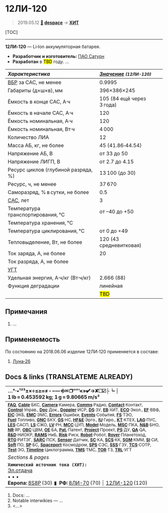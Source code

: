 # 12ЛИ-120
> 2019.05.12 **[🚀](../index/index.md) [despace](index.md)** → **[ХИТ](eb.md)**

[TOC]

---

**12ЛИ‑120** — Li‑Ion аккумуляторная батарея.
   - **Разработчик и изготовитель:** [ПАО Сатурн](пао_сатурн.md)
   - **Разработан** в <mark>TBD</mark> году. …

<small>

|*Характеристика*|*[Значение](si.md) <small>(12ЛИ-120)</small>*|
|:--|:--|
|[ВБР](rams.md) за САС, не менее   |0.9995  |
|Габариты (д×ш×в), мм   |396×386×245  |
|Ёмкость в конце САС, А·ч   |105 (84 ещё через 3 года)  |
|Ёмкость в начале САС, А·ч   |120  |
|Ёмкость номинальная, А·ч   |120  |
|Ёмкость номинальная, Вт·ч   |4 000  |
|Количество ЛИА  |12  |
|Масса АБ, кг, не более   |45 (41.86‑44.54)  |
|Напряжение АБ, В   |от 33 до 50  |
|Напряжение ЛИГП, В   |от 2.7 до 4.15  |
|Ресурс циклов (глубиной разряда, %)   |13 100 (до 30)  |
|Ресурс, ч, не менее   |37 670  |
|Саморазряд, % в сутки, не более   |0.5  |
|[САС](lifetime.md), лет   |3  |
|Температура транспортирования, ℃   |от –40 до +50  |
|Температура хранения, ℃   |  |
|Температура циклирования, ℃   |от 0 до +49  |
|Тепловыделение, Вт, не более   |120 (43 средневитковая)  |
|Ток заряда, А, не более   |20  |
|Ток разряда, А, не более   |  |
|[УГТ](trl.md)   |  |
|Удельная энергия, А·ч/кг (Вт·ч/кг)   |2.666 (88)  |
|Функция деградации   |линейная  |
||  <mark>TBD</mark>  |

</small>



<p style="page-break-after:always"> </p>

## Примечания
   1. …



## Применяемость
По состоянию на 2018.06.06 изделие 12ЛИ‑120 применяется в составе:

   1. [Луна‑26](луна_26.md)



<p style="page-break-after:always"> </p>

## Docs & links (TRANSLATEME ALREADY)
|…°·•¹²³±×÷≤≥≈≠ ‑ −— ⎆✉ ❐“”’«»✔→✘☐☑├┕┆ 1 lb = 0.453592 kg; 1 g = 9.80665 m/s²|
|:--|
|<small>**[FAQ](faq.md)**, **[Cable](cable.md)**·БКС, **[Camera](camera.md)**·Камера, **[Comms](comms.md)**·Радио, **[Contact](contact.md)**·Контакт, **[Control](control.md)**·Управ., **[Doc](doc.md)**·Док., **[Doppler](doppler.md)**·ИСР, **[DS](ds.md)**·ЗУ, **[EB](eb.md)**·ХИТ, **[ECO](ecology.md)**·Экол., **[EF](ef.md)**·ВВФ, **[ElC](elc.md)**·ЭКБ, **[EMC](emc.md)**·ЭМС, **[Errors](error.md)**·Ошибки, **[Events](event.md)**·События, **[FS](fs.md)**·ТЭО, **[Fuel](fuel.md)**·Топливо, **[GNC](gnc.md)**·БКУ, **[GS](scs.md)**·НС, **[HF&E](hfe.md)**·Эрго., **[IU](iu.md)**·Гиро., **[KT](kt.md)**·КТЕХ, **[LAG](lag.md)**·ПУC, **[LES](les.md)**·САСП, **[LS](ls.md)**·СЖО, **[LV](lv.md)**·РН, **[MCC](mcc.md)**·ЦУП, **[Model](model.md)**·Модель, **[MSC](sc.md)**·ПКА, **[N&B](nnb.md)**·БНО, **[NR](nr.md)**·ЯР, **[OBC](obc.md)**·ЦВМ, **[OE](oe.md)**·БА, **[Pat.](патент.md)**·Патент, **[Project](project.md)**·Проект, **[PS](ps.md)**·ДУ, **[QA](quality.md)**·QA, **[R&D](rnd.md)**·НИОКР, **[RAMS](rams.md)**·НиБ, **[Risk](risk.md)**·Риск, **[Robot](robotics.md)**·Робот, **[Rover](rover.md)**·Планетоход, **[RTG](rtg.md)**·РИТЭГ, **[SARC](sarc.md)**·ПСК, **[Sensor](sensor.md)**·Датчик, **[SC](sc.md)**·КА, **[SCS](scs.md)**·КК, **[SGM](sgm.md)**·КММ, **[SI](si.md)**·СИ, **[Soft](soft.md)**·ПО, **[SP](sp.md)**·БС, **[Spaceport](spaceport.md)**·Космодром, **[SPS](sps.md)**·СЭС, **[SSS](sss.md)**·ГЗУ, **[TCS](tcs.md)**·СОТР, **[Test](test.md)**·ЭО, **[Timeline](timeline.md)**·Циклограмма, **[TMS](tms.md)**·ТМС, **[TOR](tor.md)**·ТЗ, **[TRL](trl.md)**·УГТ</small>|
|*Sections & pages*|
|**`Химический источник тока (ХИТ):`**<br> [Эл.отдача](charge_eff.md) <br>• • •<br> **Европа:** [8S8P](8s8p.md) (30)  ▮  **РФ:** [8ЛИ-70](8li_70.md) (70) ┊ [12ЛИ-120](12li_120.md) (120) |

   1. Docs: …
   1. Notable interwikies — …
   1. <…>
